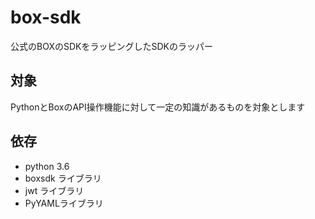 # box-sdk
公式のBOXのSDKをラッピングしたSDKのラッパー

## 対象
PythonとBoxのAPI操作機能に対して一定の知識があるものを対象とします


## 依存
 - python 3.6
 - boxsdk ライブラリ
 - jwt ライブラリ
 - PyYAMLライブラリ
